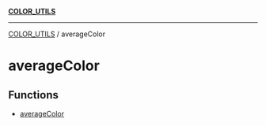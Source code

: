 [**COLOR_UTILS**](../README.md)

***

[COLOR_UTILS](../README.md) / averageColor

# averageColor

## Functions

- [averageColor](functions/averageColor.md)

